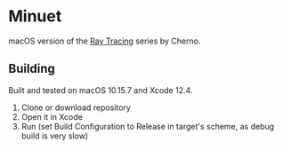 # Minuet

macOS version of the [Ray Tracing](https://github.com/TheCherno/RayTracing) series by Cherno.

## Building

Built and tested on macOS 10.15.7 and Xcode 12.4.

1. Clone or download repository
2. Open it in Xcode
3. Run (set Build Configuration to Release in target's scheme, as debug build is very slow)
